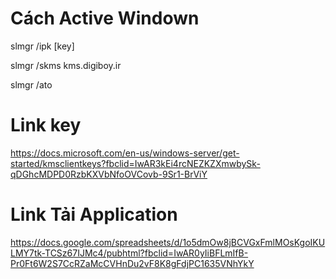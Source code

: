 # Cách Active Windown
  slmgr /ipk [key] 
  
  slmgr /skms kms.digiboy.ir 
  
  slmgr /ato 

# Link key
  https://docs.microsoft.com/en-us/windows-server/get-started/kmsclientkeys?fbclid=IwAR3kEi4rcNEZKZXmwbySk-qDGhcMDPD0RzbKXVbNfoOVCovb-9Sr1-BrViY

# Link Tải Application
  https://docs.google.com/spreadsheets/d/1o5dmOw8jBCVGxFmlMOsKgoIKULMY7tk-TCSz67IJMc4/pubhtml?fbclid=IwAR0yIiBFLmIfB-Pr0Ft6W2S7CcRZaMcCVHnDu2vF8K8gFdjPC1635VNhYkY
